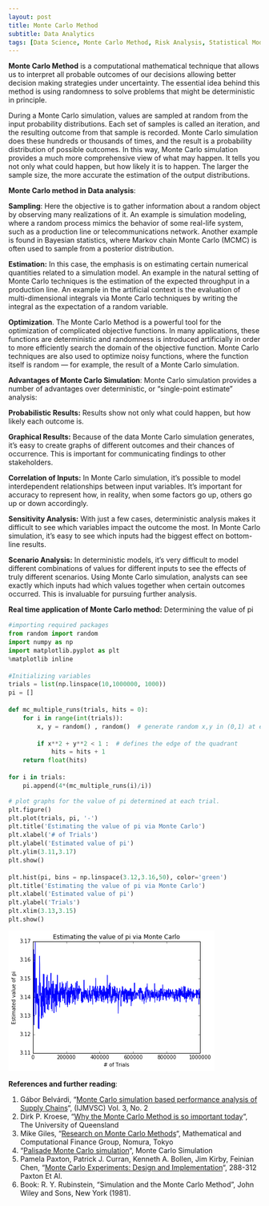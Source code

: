 ```yaml
---
layout: post
title: Monte Carlo Method
subtitle: Data Analytics
tags: [Data Science, Monte Carlo Method, Risk Analysis, Statistical Modeling]
---
```


**Monte Carlo Method** is a computational mathematical technique that allows us to interpret all probable outcomes of our decisions allowing better decision making strategies under uncertainty. The essential idea behind this method is using randomness to solve problems that might be deterministic in principle.

During a Monte Carlo simulation, values are sampled at random from the input probability distributions.  Each set of samples is called an iteration, and the resulting outcome from that sample is recorded.  Monte Carlo simulation does these hundreds or thousands of times, and the result is a probability distribution of possible outcomes.  In this way, Monte Carlo simulation provides a much more comprehensive view of what may happen.  It tells you not only what could happen, but how likely it is to happen. The larger the sample size, the more accurate the estimation of the output distributions.

**Monte Carlo method in Data analysis**:

**Sampling**: Here the objective is to gather information about a random object by observing many realizations of it. An example is simulation modeling, where a random process mimics the behavior of some real-life system, such as a production line or telecommunications network. Another example is found in Bayesian statistics, where Markov chain Monte Carlo (MCMC) is often used to sample from a posterior distribution.

**Estimation:** In this case, the emphasis is on estimating certain numerical quantities related to a simulation model. An example in the natural setting of Monte Carlo techniques is the estimation of the expected throughput in a production line. An example in the artificial context is the evaluation of multi-dimensional integrals via Monte Carlo techniques by writing the integral as the expectation of a random variable.

**Optimization**. The Monte Carlo Method is a powerful tool for the optimization of complicated objective functions. In many applications, these functions are deterministic and randomness is introduced artificially in order to more efficiently search the domain of the objective function. Monte Carlo techniques are also used to optimize noisy functions, where the function itself is random — for example, the result of a Monte Carlo simulation.

**Advantages of Monte Carlo Simulation**:  Monte Carlo simulation provides a number of advantages over deterministic, or “single-point estimate” analysis:

**Probabilistic Results:** Results show not only what could happen, but how likely each outcome is.

**Graphical Results:** Because of the data Monte Carlo simulation generates, it’s easy to create graphs of different outcomes and their chances of occurrence.  This is important for communicating findings to other stakeholders.

**Correlation of Inputs:** In Monte Carlo simulation, it’s possible to model interdependent relationships between input variables.  It’s important for accuracy to represent how, in reality, when some factors go up, others go up or down accordingly.

**Sensitivity Analysis:** With just a few cases, deterministic analysis makes it difficult to see which variables impact the outcome the most.  In Monte Carlo simulation, it’s easy to see which inputs had the biggest effect on bottom-line results.

**Scenario Analysis:** In deterministic models, it’s very difficult to model different combinations of values for different inputs to see the effects of truly different scenarios.  Using Monte Carlo simulation, analysts can see exactly which inputs had which values together when certain outcomes occurred.  This is invaluable for pursuing further analysis.

**Real time application of Monte Carlo method:** Determining the value of pi

```python
#importing required packages
from random import random
import numpy as np
import matplotlib.pyplot as plt
%matplotlib inline 
 
#Initializing variables    
trials = list(np.linspace(10,1000000, 1000))
pi = []

def mc_multiple_runs(trials, hits = 0): 
    for i in range(int(trials)):
        x, y = random() , random()  # generate random x,y in (0,1) at each run 

        if x**2 + y**2 < 1 :  # defines the edge of the quadrant
            hits = hits + 1
    return float(hits)

for i in trials:
    pi.append(4*(mc_multiple_runs(i)/i)) 
```
```python
# plot graphs for the value of pi determined at each trial. 
plt.figure()
plt.plot(trials, pi, '-')
plt.title('Estimating the value of pi via Monte Carlo')
plt.xlabel('# of Trials')
plt.ylabel('Estimated value of pi')
plt.ylim(3.11,3.17)
plt.show()

plt.hist(pi, bins = np.linspace(3.12,3.16,50), color='green')
plt.title('Estimating the value of pi via Monte Carlo')
plt.xlabel('Estimated value of pi')
plt.ylabel('Trials')
plt.xlim(3.13,3.15)
plt.show()
```

![png](/img/MonteCarloPi.png)

**References and further reading**:

1. Gábor Belvárdi, “[Monte Carlo simulation based performance analysis of Supply Chains](http://airccse.org/journal/mvsc/papers/3212ijmvsc01.pdf)“,  (IJMVSC) Vol. 3, No. 2
2. Dirk P. Kroese, “[Why the Monte Carlo Method is so important today](https://people.smp.uq.edu.au/DirkKroese/ps/whyMCM_fin.pdf)“, The University of Queensland
3. Mike Giles, “[Research on Monte Carlo Methods](https://people.maths.ox.ac.uk/gilesm/talks/nomura.pdf)“, Mathematical and Computational Finance Group, Nomura, Tokyo
4. “[Palisade Monte Carlo simulation](http://www.palisade.com/risk/monte_carlo_simulation.asp)“, Monte Carlo Simulation
5. Pamela Paxton, Patrick J. Curran, Kenneth A. Bollen, Jim Kirby, Feinian Chen, “[Monte Carlo Experiments: Design and Implementation](http://www.unc.edu/~curran/pdfs/Paxton,Curran,Bollen,Kirby%26Chen(2001).pdf)“,  288-312 Paxton Et Al.
6. Book: R. Y. Rubinstein, “Simulation and the Monte Carlo Method”, John Wiley and Sons, New York (1981).
